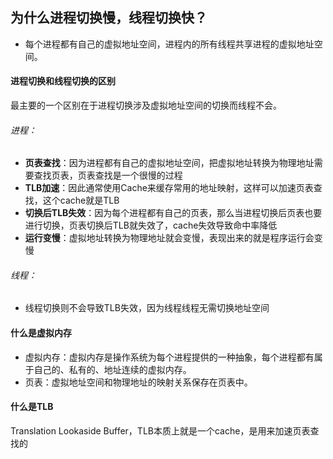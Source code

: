 ## 为什么进程切换慢，线程切换快？


- 每个进程都有自己的虚拟地址空间，进程内的所有线程共享进程的虚拟地址空间。

#### 进程切换和线程切换的区别
最主要的一个区别在于进程切换涉及虚拟地址空间的切换而线程不会。
###### 进程：
- **页表查找**：因为进程都有自己的虚拟地址空间，把虚拟地址转换为物理地址需要查找页表，页表查找是一个很慢的过程
- **TLB加速**：因此通常使用Cache来缓存常用的地址映射，这样可以加速页表查找，这个cache就是TLB
- **切换后TLB失效**：因为每个进程都有自己的页表，那么当进程切换后页表也要进行切换，页表切换后TLB就失效了，cache失效导致命中率降低
- **运行变慢**：虚拟地址转换为物理地址就会变慢，表现出来的就是程序运行会变慢
###### 线程：
- 线程切换则不会导致TLB失效，因为线程线程无需切换地址空间

#### 什么是虚拟内存
- 虚拟内存：虚拟内存是操作系统为每个进程提供的一种抽象，每个进程都有属于自己的、私有的、地址连续的虚拟内存。
- 页表：虚拟地址空间和物理地址的映射关系保存在页表中。

#### 什么是TLB
Translation Lookaside Buffer，TLB本质上就是一个cache，是用来加速页表查找的